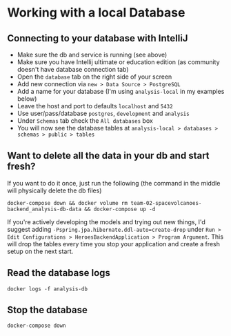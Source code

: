 # Working with a local Database

## Connecting to your database with IntelliJ

- Make sure the db and service is running (see above)
- Make sure you have Intellij ultimate or education edition (as community doesn't have database connection tab)
- Open the `database` tab on the right side of your screen
- Add new connection via `new > Data Source > PostgreSQL`
- Add a name for your database (I'm using `analysis-local` in my examples below)
- Leave the host and port to defaults `localhost` and `5432`
- Use user/pass/database `postgres`, `development` and `analysis`
- Under `Schemas` tab check the `All databases` box
- You will now see the database tables at `analysis-local > databases > schemas > public > tables`

## Want to delete all the data in your db and start fresh?

If you want to do it once, just run the following (the command in the middle will physically delete the db files)
```
docker-compose down && docker volume rm team-02-spacevolcanoes-backend_analysis-db-data && docker-compose up -d
```

If you're actively developing the models and trying out new things, I'd suggest adding `-Pspring.jpa.hibernate.ddl-auto=create-drop` under
`Run > Edit Configurations > HeroesBackendApplication > Program Argument`.
This will drop the tables every time you stop your application and create a fresh setup on the next start.

## Read the database logs

```
docker logs -f analysis-db
```

## Stop the database

```
docker-compose down
```
